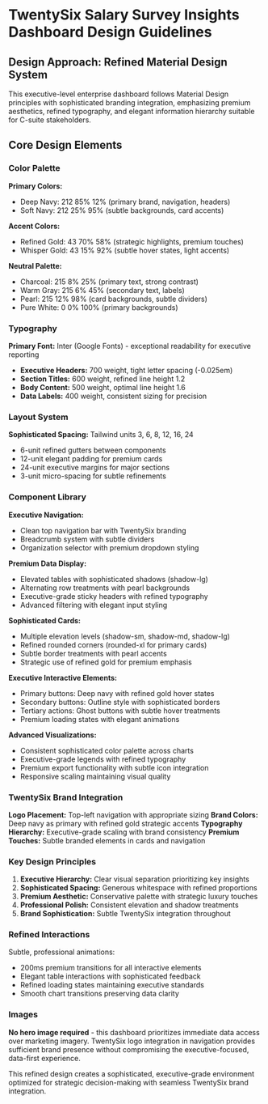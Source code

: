 # TwentySix Salary Survey Insights Dashboard Design Guidelines

## Design Approach: Refined Material Design System
This executive-level enterprise dashboard follows Material Design principles with sophisticated branding integration, emphasizing premium aesthetics, refined typography, and elegant information hierarchy suitable for C-suite stakeholders.

## Core Design Elements

### Color Palette
**Primary Colors:**
- Deep Navy: 212 85% 12% (primary brand, navigation, headers)
- Soft Navy: 212 25% 95% (subtle backgrounds, card accents)

**Accent Colors:**
- Refined Gold: 43 70% 58% (strategic highlights, premium touches)
- Whisper Gold: 43 15% 92% (subtle hover states, light accents)

**Neutral Palette:**
- Charcoal: 215 8% 25% (primary text, strong contrast)
- Warm Gray: 215 6% 45% (secondary text, labels)
- Pearl: 215 12% 98% (card backgrounds, subtle dividers)
- Pure White: 0 0% 100% (primary backgrounds)

### Typography
**Primary Font:** Inter (Google Fonts) - exceptional readability for executive reporting
- **Executive Headers:** 700 weight, tight letter spacing (-0.025em)
- **Section Titles:** 600 weight, refined line height 1.2
- **Body Content:** 500 weight, optimal line height 1.6
- **Data Labels:** 400 weight, consistent sizing for precision

### Layout System
**Sophisticated Spacing:** Tailwind units 3, 6, 8, 12, 16, 24
- 6-unit refined gutters between components
- 12-unit elegant padding for premium cards
- 24-unit executive margins for major sections
- 3-unit micro-spacing for subtle refinements

### Component Library

**Executive Navigation:**
- Clean top navigation bar with TwentySix branding
- Breadcrumb system with subtle dividers
- Organization selector with premium dropdown styling

**Premium Data Display:**
- Elevated tables with sophisticated shadows (shadow-lg)
- Alternating row treatments with pearl backgrounds
- Executive-grade sticky headers with refined typography
- Advanced filtering with elegant input styling

**Sophisticated Cards:**
- Multiple elevation levels (shadow-sm, shadow-md, shadow-lg)
- Refined rounded corners (rounded-xl for primary cards)
- Subtle border treatments with pearl accents
- Strategic use of refined gold for premium emphasis

**Executive Interactive Elements:**
- Primary buttons: Deep navy with refined gold hover states
- Secondary buttons: Outline style with sophisticated borders
- Tertiary actions: Ghost buttons with subtle hover treatments
- Premium loading states with elegant animations

**Advanced Visualizations:**
- Consistent sophisticated color palette across charts
- Executive-grade legends with refined typography
- Premium export functionality with subtle icon integration
- Responsive scaling maintaining visual quality

### TwentySix Brand Integration
**Logo Placement:** Top-left navigation with appropriate sizing
**Brand Colors:** Deep navy as primary with refined gold strategic accents
**Typography Hierarchy:** Executive-grade scaling with brand consistency
**Premium Touches:** Subtle branded elements in cards and navigation

### Key Design Principles
1. **Executive Hierarchy:** Clear visual separation prioritizing key insights
2. **Sophisticated Spacing:** Generous whitespace with refined proportions
3. **Premium Aesthetic:** Conservative palette with strategic luxury touches
4. **Professional Polish:** Consistent elevation and shadow treatments
5. **Brand Sophistication:** Subtle TwentySix integration throughout

### Refined Interactions
Subtle, professional animations:
- 200ms premium transitions for all interactive elements
- Elegant table interactions with sophisticated feedback
- Refined loading states maintaining executive standards
- Smooth chart transitions preserving data clarity

### Images
**No hero image required** - this dashboard prioritizes immediate data access over marketing imagery. TwentySix logo integration in navigation provides sufficient brand presence without compromising the executive-focused, data-first experience.

This refined design creates a sophisticated, executive-grade environment optimized for strategic decision-making with seamless TwentySix brand integration.